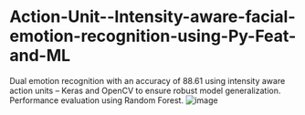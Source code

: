 # Action-Unit--Intensity-aware-facial-emotion-recognition-using-Py-Feat-and-ML
Dual emotion recognition with an accuracy of 88.61 using intensity aware action units – Keras and OpenCV to ensure robust model generalization. Performance evaluation using Random Forest.
![image](https://github.com/user-attachments/assets/ea85de0d-a908-4c45-a428-8a1e3180de70)
